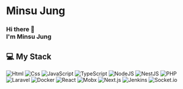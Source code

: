 <!--
**kkam678/kkam678** is a ✨ _special_ ✨ repository because its `README.md` (this file) appears on your GitHub profile.

Here are some ideas to get you started:

- 🔭 I’m currently working on ...
- 🌱 I’m currently learning ...
- 👯 I’m looking to collaborate on ...
- 🤔 I’m looking for help with ...
- 💬 Ask me about ...
- 📫 How to reach me: ...
- 😄 Pronouns: ...
- ⚡ Fun fact: ...
-->
# Minsu Jung
### Hi there 👋 </br>I'm Minsu Jung

## 💻 My Stack
<img alt="Html" src ="https://img.shields.io/badge/HTML5-E34F26.svg?&style=for-the-badge&logo=HTML5&logoColor=white"/> <img alt="Css" src ="https://img.shields.io/badge/CSS3-1572B6.svg?&style=for-the-badge&logo=CSS3&logoColor=white"/> <img alt="JavaScript" src ="https://img.shields.io/badge/JavaScriipt-F7DF1E.svg?&style=for-the-badge&logo=JavaScript&logoColor=black"/> <img alt="TypeScript" src ="https://img.shields.io/badge/TypeScript-3776AB.svg?&style=for-the-badge&logo=TypeScript&logoColor=white"/> <img alt="NodeJS" src ="https://img.shields.io/badge/NodeJS-026e00.svg?&style=for-the-badge&logo=node.js&logoColor=white"/> <img alt="NestJS" src ="https://img.shields.io/badge/nestjs-ea2845.svg?&style=for-the-badge&logo=nestjs&logoColor=white"/> <img alt="PHP" src ="https://img.shields.io/badge/PHP-7a86b8.svg?&style=for-the-badge&logo=PHP&logoColor=white"/> <img alt="Laravel" src ="https://img.shields.io/badge/Laravel-E34F26.svg?&style=for-the-badge&logo=Laravel&logoColor=white"/> <img alt="Docker" src ="https://img.shields.io/badge/Docker-0073ec.svg?&style=for-the-badge&logo=Docker&logoColor=white"/>
<img alt="React" src ="https://img.shields.io/badge/react-61dbfb.svg?&style=for-the-badge&logo=react&logoColor=white"/> <img alt="Mobx" src ="https://img.shields.io/badge/Mobx-db5a13.svg?&style=for-the-badge&logo=Mobx&logoColor=white"/> <img alt="Next.js" src ="https://img.shields.io/badge/nextjs-000000.svg?&style=for-the-badge&logo=next.js&logoColor=white"/> <img alt="Jenkins" src ="https://img.shields.io/badge/Jenkins-db5a13.svg?&style=for-the-badge&logo=Jenkins&logoColor=white"/> <img alt="Socket.io" src ="https://img.shields.io/badge/Socket.io-ffffff.svg?&style=for-the-badge&logo=Socket.io&logoColor=black"/>
